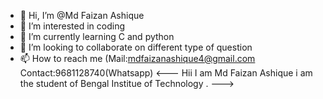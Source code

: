 - 👋 Hi, I’m @Md Faizan Ashique
- 👀 I’m interested in coding
- 🌱 I’m currently learning C and python
- 💞️ I’m looking to collaborate on different type of question 
- 📫 How to reach me (Mail:mdfaizanashique4@gmail.com   Contact:9681128740(Whatsapp)
<--- Hii I am Md Faizan Ashique i am the student of Bengal Institue of Technology .
--->
